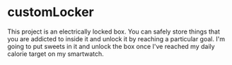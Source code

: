 # customLocker
This project is an electrically locked box. You can safely store things that you are addicted to inside it and unlock it by reaching a particular goal. I'm going to put sweets in it and unlock the box once I've reached my daily calorie target on my smartwatch.
